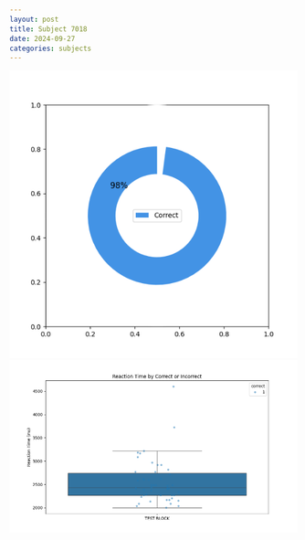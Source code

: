 ```yaml
---
layout: post
title: Subject 7018
date: 2024-09-27
categories: subjects
---
```


![](data/7018/run-1/7018_DSST_acc_{sub}.png)
![](data/7018/run-1/7018_DSST_rt.png)

